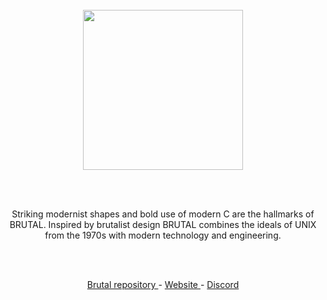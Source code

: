 <br/>
<br/>
<br/>

<p align="center">
  <img width="256" src="./profile/logo.png">
</p>

<br/>
<br/>

<p align="center">
  Striking modernist shapes and bold use of modern C are the hallmarks of BRUTAL.
  Inspired by brutalist design BRUTAL combines the ideals of UNIX from the 1970s
  with modern technology and engineering.
</p>

<br/>
<br/>

<p align="center">
    <a href="https://github.com/brutal-org/brutal/">
        Brutal repository
    </a>
    - 
    <a href="https://brutal.smnx.sh/">
        Website 
    </a>
    - 
    <a href="https://discord.com/invite/gamGsfg">
        Discord 
    </a>
</p>

<br/>
<br/>
<br/>
